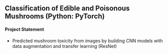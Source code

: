 ## Classification of Edible and Poisonous Mushrooms (Python: PyTorch)

#### Project Statement

- Predicted mushroom toxicity from images by building CNN models with data augmentation and transfer learning (ResNet)
